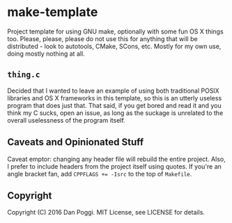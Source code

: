 # make-template

Project template for using GNU make, optionally with some fun OS X things too. Please, please, please do not use this for anything that will be distributed - look to autotools, CMake, SCons, etc. Mostly for my own use, doing mostly nothing at all.

## `thing.c`

Decided that I wanted to leave an example of using both traditional POSIX libraries and OS X frameworks in this template, so this is an utterly useless program that does just that. That said, if you get bored and read it and you think my C sucks, open an issue, as long as the suckage is unrelated to the overall uselessness of the program itself.

## Caveats and Opinionated Stuff

Caveat emptor: changing any header file will rebuild the entire project. Also, I prefer to include headers from the project itself using quotes. If you're an angle bracket fan, add `CPPFLAGS += -Isrc` to the top of `Makefile`.

## Copyright

Copyright (C) 2016 Dan Poggi. MIT License, see LICENSE for details.
